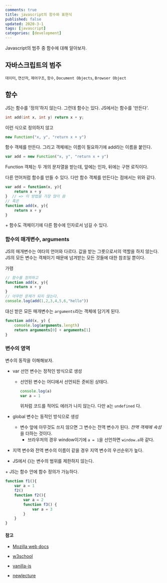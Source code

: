 ```yaml
---
comments: true
title: javascript의 함수와 표현식
published: false
updated: 2020-3-1
tags: [javascript]
categories: [development]
---
```


Javascript의 범주 중 함수에 대해 알아보자. 



## 자바스크립트의 범주

`데이터`, `연산자`, `제어구조`, `함수`, `Document Objects`, `Browser Object`



## 함수

JS는 함수를 '정의'하지 않는다. 그런데 함수는 있다. JS에서는 함수를 '만든다'.

```C++
int add(int x, int y) return x + y;
```

이런 식으로 정의하지 않고

```javascript
new Function("x, y", "return x + y")
```

함수 객체를 만든다. 그리고 객체에는 이름이 필요하기에 add라는 이름을 붙인다.

```javascript
var add = new Function("x, y", "return x + y")
```

Function 객체는 두 개의 문자열을 받는데, 앞에는 인자, 뒤에는 구현 로직이다.

다른 언어처럼 함수를 만들 수 있다. 다만 함수 객체를 만든다는 점에서는 위와 같다.

```javascript
var add = function(x, y){
    return x + y
}  // => 이 방법을 가장 많이 씀
// 혹은
function add(x, y){
    return x + y
}
```

\+ 함수도 객체이기에 다른 함수에 인자로서 넘길 수 있다.



### 함수의 매개변수, arguments

JS의 매개변수는 여타의 언어와 다르다. 값을 받는 그릇으로서의 역할을 하지 않는다. JS의 모든 변수는 객체이기 때문에 넘겨받는 모든 것들에 대한 참조일 뿐이다.

가령

```javascript
// 함수를 정의하고
function add(x, y){
    return x + y
}
// 아무런 문제가 되지 않는다.
console.log(add(1,2,3,4,5,6,"hello"))
```

대신 받은 모든 매개변수는 `arguments`라는 객체에 담기게 된다.

```javascript
function add(x, y) {
    console.log(arguments.length)
    return arguments[0] + arguments[1]
}
```



### 변수의 영역

변수의 동작을 이해해보자.

- var 선언 변수는 정적인 방식으로 생성

  - 선언된 변수는 어디에서 선언되든 준비된 상태다.

    ```javascript
    console.log(a)
    var a = 1
    ```

    위처럼 코드를 적어도 에러가 나지 않는다. 다만 a는 `undefined` 다.

- global 변수는 동적인 방식으로 생성

  - 변수 앞에 아무것도 쓰지 않으면 그 변수는 전역 변수가 된다. *전역 객체에 속성*을 더하는 것이다.
    - 브라우저의 경우 window이기에 `a = 1`을 선언하면 `window.a`와 같다.

- 지역 변수와 전역 변수의 이름이 같을 경우 지역 변수의 우선순위가 높다.

- JS에서 {}는 변수의 범위를 제한하지 않는다.



\+ JS는 함수 안에 함수 정의가 가능하다.

```javascript
function f1(){
    var a = 1
    f2()
    function f2(){
        var a = 2
        function f3() {
        	var a = 3
        }
    }
}
```





#### 참고

- [Mozilla web docs](https://developer.mozilla.org/en-US/docs/Web/JavaScript)

- [w3school](https://www.w3schools.com/jsref/)
- [vanilla-js](http://vanilla-js.com/)

- [newlecture](https://www.youtube.com/watch?v=gxzy_CFqV1M&list=PLq8wAnVUcTFWhQrIXNN6kPYXJA6X2IQM4)